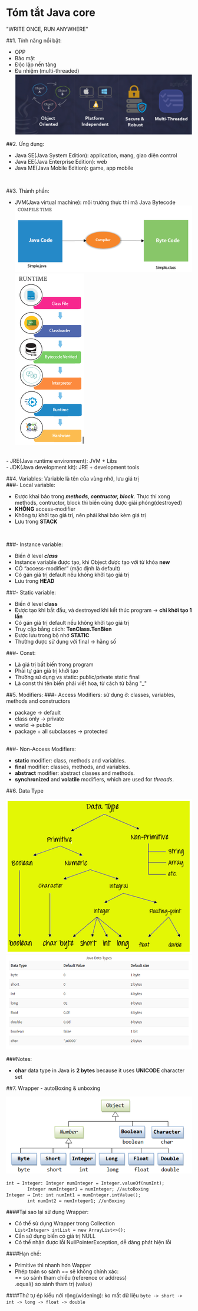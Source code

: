 # Tóm tắt Java core
"WRITE ONCE, RUN ANYWHERE"

##1. Tính năng nổi bật:
- OPP<br>
- Bảo mật<br>
- Độc lập nền tảng<br>
- Đa nhiệm (multi-threaded)<br>
![Application](./images/Application.PNG)<br>

##2. Ứng dụng:
- Java SE(Java System Edition): application, mạng, giao diện control<br>
- Java EE(Java Enterprise Edition): web<br>
- Java ME(Java Mobile Edition): game, app mobile
<br>

##3. Thành phần:
- JVM(Java virtual machine): môi trường thực thi mã Java Bytecode<br>
	![Compile](./images/JVM_compile.PNG)
	![Runtime](./images/JVM_runtime.PNG)<br>
<br>
- JRE(Java runtime environment): JVM + Libs<br>
- JDK(Java development kit): JRE + development tools<br>

##4. Variables:
Variable là tên của vùng nhớ, lưu giá trị<br>
###- Local variable:
+ Được khai báo trong <b><i>methods, contructor, block</i></b>. Thực thi xong methods, contructor, block thì biến cũng được giải phóng(destroyed)<br>
+ <b>KHÔNG</b> access-modifier<br>
+ Không tự khởi tạo giá trị, nên phải khai báo kèm giá trị<br>
+ Lưu trong <b>STACK</b>
<br>

###- Instance variable:
+ Biến ở level <b><i>class</i></b><br>
+ Instance variable được tạo, khi Object được tạo với từ khóa <b>new</b><br>
+ CÓ “access-modifier” (mặc định là default)<br>
+ Có gán giá trị default nếu không khởi tạo giá trị<br>
+ Lưu trong <b>HEAD</b><br>

###- Static variable:
+ Biến ở level <b>class</b><br>
+ Được tạo khi bắt đầu, và destroyed khi kết thúc program -> <b>chỉ khởi tạo 1 lần</b><br>
+ Có gán giá trị default nếu không khởi tạo giá trị<br>
+ Truy cập bằng cách: <b>TenClass.TenBien</b><br>
+ Được lưu trong bộ nhớ <b>STATIC</b><br>
+ Thường được sử dụng với final -> hằng số
	<br>
	
###- Const:
+ Là giá trị bất biến trong program<br>
+ Phải tự gán giá trị khởi tạo<br>
+ Thường sử dụng vs static: public/private static final<br>
+ Là const thì tên biến phải viết hoa, từ cách từ bằng "_"<br>

##5. Modifiers:
###- Access Modifiers:
sử dụng ở: classes, variables, methods and constructors<br>
+ package -> default<br>
+ class only -> private<br>
+ world -> public<br>
+ package + all subclasses -> protected<br><br>

###- Non-Access Modifiers:
+ <b>static</b> modifier: class, methods and variables.<br>
+ <b>final</b> modifier: classes, methods, and variables.<br>
+ <b>abstract</b> modifier: abstract classes and methods.<br>
+ <b>synchronized</b> and <b>volatile</b> modifiers, which are used for <i>threads</i>.<br>

##6. Data Type

![Data Type](./images/Data_Type_map.PNG)<br>
![Data Type default](./images/Data_Type.PNG)<br>

###Notes:
- <b>char</b> data type in Java is <b>2 bytes</b> because it uses <b>UNICODE</b> character set

##7. Wrapper - autoBoxing & unboxing

![Wrapper classes](./images/Wrapper.PNG)<br>

```
int → Integer: Integer numInteger = Integer.valueOf(numInt);
		Integer numInteger1 = numInteger; //autoBoxing
Integer → Int: int numInt1 = numInteger.intValue();
		int numInt2 = numInteger1; //unBoxing
```

####Tại sao lại sử dụng Wrapper:
- Có thể sử dụng Wrapper trong Collection<br>
	``List<Integer> intList = new ArrayList<>();``
- Cần sử dụng biến có giá trị NULL
- Có thể nhận được lỗi NullPointerException, dễ dàng phát hiện lỗi

####Hạn chế:
- Primitive thì nhanh hơn Wapper
- Phép toán so sánh == sẽ không chính xác:<br>
		== so sánh tham chiếu (reference or address)<br>
		.equal() so sánh tham trị (value)

####Thứ tự ép kiểu nới rộng(widening): ko mất dữ liệu
``byte -> short -> int -> long -> float -> double``
